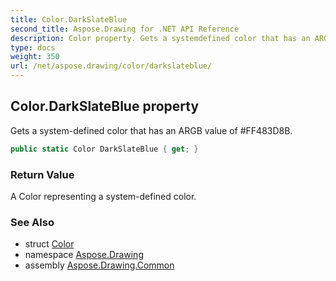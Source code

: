 ```yaml
---
title: Color.DarkSlateBlue
second_title: Aspose.Drawing for .NET API Reference
description: Color property. Gets a systemdefined color that has an ARGB value of FF483D8B
type: docs
weight: 350
url: /net/aspose.drawing/color/darkslateblue/
---
```

## Color.DarkSlateBlue property

Gets a system-defined color that has an ARGB value of #FF483D8B.

```csharp
public static Color DarkSlateBlue { get; }
```

### Return Value

A Color representing a system-defined color.

### See Also

* struct [Color](../)
* namespace [Aspose.Drawing](../../color/)
* assembly [Aspose.Drawing.Common](../../../)


